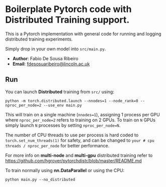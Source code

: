 
# Boilerplate Pytorch code with Distributed Training support.

This is a Pytorch implementation with general code for running and logging distributed training experiments. 

Simply drop in your own model into `src/main.py`.

  * **Author**: Fabio De Sousa Ribeiro
  * **Email**: fdesosuaribeiro@lincoln.ac.uk

## Run
You can launch **Distributed** training from `src/` using:

    python -m torch.distributed.launch --nnodes=1 --node_rank=0 --nproc_per_node=2 --use_env main.py

This will train on a single machine (`nnodes=1`), assigning 1 process per GPU where `nproc_per_node=2` refers to training on 2 GPUs. To train on `N` GPUs simply launch `N` processes by setting `nproc_per_node=N`.

The number of CPU threads to use per process is hard coded to `torch.set_num_threads(1)` for safety, and can be changed to `your # cpu threads / nproc_per_node` for better performance.

For more info on **multi-node** and **multi-gpu** distributed training refer to https://github.com/hgrover/pytorchdistr/blob/master/README.md

To train normally using **nn.DataParallel** or using the CPU:

    python main.py --no_distributed

